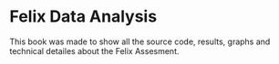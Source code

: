# Felix Data Analysis

This book was made to show all the source code, results, graphs and technical detailes about the Felix Assesment.

```{tableofcontents}
```
